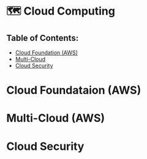 # 🗺 Cloud Computing

## Table of Contents: 
- [Cloud Foundation (AWS)](#cloud-foundataion-aws)
- [Multi-Cloud](#multi-cloud-aws)
- [Cloud Security](#cloud-security)

# Cloud Foundataion (AWS)


# Multi-Cloud (AWS)



# Cloud Security

